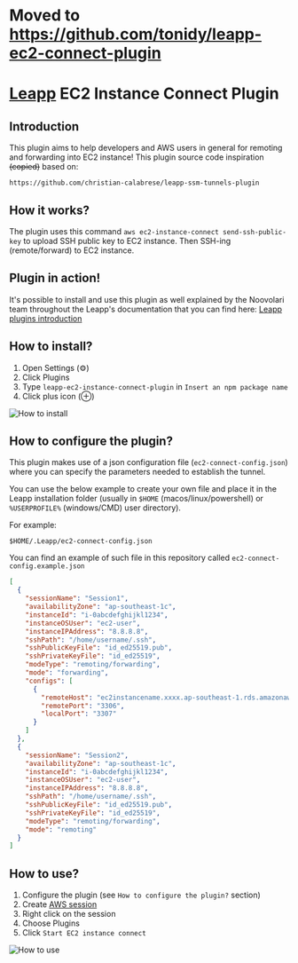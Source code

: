 # Moved to https://github.com/tonidy/leapp-ec2-connect-plugin


# [Leapp](https://www.leapp.cloud) EC2 Instance Connect Plugin</h1>

## Introduction

This plugin aims to help developers and AWS users in general for remoting and forwarding into EC2 instance!
This plugin source code inspiration ~~(copied)~~ based on:

`https://github.com/christian-calabrese/leapp-ssm-tunnels-plugin`

## How it works?

The plugin uses this command `aws ec2-instance-connect send-ssh-public-key` to upload SSH public key to EC2 instance. Then SSH-ing (remote/forward) to EC2 instance.

## Plugin in action!

It's possible to install and use this plugin as well explained by the Noovolari team throughout the Leapp's documentation that you can find here:
[Leapp plugins introduction](https://docs.leapp.cloud/0.17.0/plugins/plugins-introduction)

## How to install?

1. Open Settings (⚙)
2. Click Plugins
3. Type `leapp-ec2-instance-connect-plugin` in `Insert an npm package name`
4. Click plus icon (⊕)

![How to install](how_to_install.png)


## How to configure the plugin?

This plugin makes use of a json configuration file (`ec2-connect-config.json`) where you can specify the parameters needed to establish the tunnel.

You can use the below example to create your own file and place it in the Leapp installation folder (usually in `$HOME` (macos/linux/powershell) or `%USERPROFILE%` (windows/CMD) user directory).

For example:

`$HOME/.Leapp/ec2-connect-config.json`

You can find an example of such file in this repository called `ec2-connect-config.example.json`

```json
[
  {
    "sessionName": "Session1",
    "availabilityZone": "ap-southeast-1c",
    "instanceId": "i-0abcdefghijkl1234",
    "instanceOSUser": "ec2-user",
    "instanceIPAddress": "8.8.8.8",
    "sshPath": "/home/username/.ssh",
    "sshPublicKeyFile": "id_ed25519.pub",
    "sshPrivateKeyFile": "id_ed25519",
    "modeType": "remoting/forwarding",
    "mode": "forwarding",
    "configs": [
      {
        "remoteHost": "ec2instancename.xxxx.ap-southeast-1.rds.amazonaws.com",
        "remotePort": "3306",
        "localPort": "3307"
      }
    ]
  },
  {
    "sessionName": "Session2",
    "availabilityZone": "ap-southeast-1c",
    "instanceId": "i-0abcdefghijkl1234",
    "instanceOSUser": "ec2-user",
    "instanceIPAddress": "8.8.8.8",
    "sshPath": "/home/username/.ssh",
    "sshPublicKeyFile": "id_ed25519.pub",
    "sshPrivateKeyFile": "id_ed25519",
    "modeType": "remoting/forwarding",
    "mode": "remoting"
  }
]
```

## How to use?

1. Configure the plugin (see `How to configure the plugin?` section)
2. Create [AWS session](https://docs.leapp.cloud/0.17.0/configuration)
3. Right click on the session
4. Choose Plugins
5. Click `Start EC2 instance connect`

![How to use](how_to_use.jpg)
